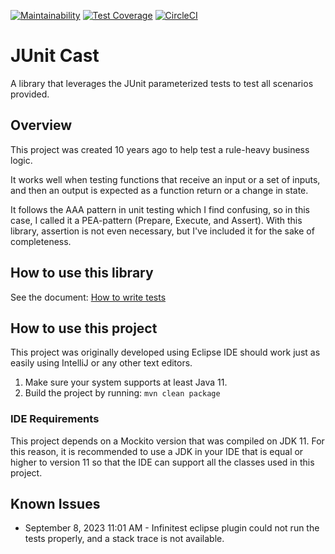 [![Maintainability](https://api.codeclimate.com/v1/badges/33f6b1ec8bd617111960/maintainability)](https://codeclimate.com/github/roycetech/junit-cast/maintainability)
[![Test Coverage](https://api.codeclimate.com/v1/badges/33f6b1ec8bd617111960/test_coverage)](https://codeclimate.com/github/roycetech/junit-cast/test_coverage)
[![CircleCI](https://circleci.com/gh/circleci/circleci-docs.svg?style=svg)](https://circleci.com/gh/roycetech/junit-cast)

# JUnit Cast

A library that leverages the JUnit parameterized tests to test all scenarios provided. 

## Overview

This project was created 10 years ago to help test a rule-heavy business logic. 

It works well when testing functions that receive an input or a set of inputs, and then an output is expected as a function return or a change in state.

It follows the AAA pattern in unit testing which I find confusing, so in this case, I called it a PEA-pattern (Prepare, Execute, and Assert). With this library, assertion is not even necessary, but I've included it for the sake of completeness.

## How to use this library

See the document: [How to write tests](./how-to-write-tests.md)

## How to use this project

This project was originally developed using Eclipse IDE should work just as 
easily using IntelliJ or any other text editors.

1. Make sure your system supports at least Java 11.
2. Build the project by running: `mvn clean package`

### IDE Requirements

This project depends on a Mockito version that was compiled on JDK 11. For this reason, it is recommended to use a JDK in your IDE that is equal or higher to version 11 so that the IDE can support all the classes used in this project.

## Known Issues

* September 8, 2023 11:01 AM - Infinitest eclipse plugin could not run the tests properly, and a stack trace is not available.
